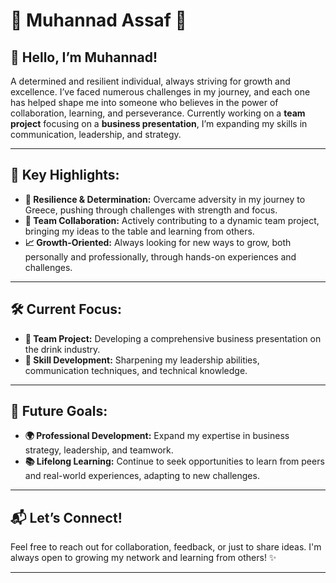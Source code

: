 # 🌟 **Muhannad Assaf** 🌟

## 👋 **Hello, I’m Muhannad!**

A determined and resilient individual, always striving for growth and excellence. I’ve faced numerous challenges in my journey, and each one has helped shape me into someone who believes in the power of collaboration, learning, and perseverance. Currently working on a **team project** focusing on a **business presentation**, I’m expanding my skills in communication, leadership, and strategy.

---

## 🚀 **Key Highlights:**

- **💪 Resilience & Determination:** Overcame adversity in my journey to Greece, pushing through challenges with strength and focus.
- **🤝 Team Collaboration:** Actively contributing to a dynamic team project, bringing my ideas to the table and learning from others.
- **📈 Growth-Oriented:** Always looking for new ways to grow, both personally and professionally, through hands-on experiences and challenges.

---

## 🛠️ **Current Focus:**

- **💼 Team Project:** Developing a comprehensive business presentation on the drink industry.
- **🧠 Skill Development:** Sharpening my leadership abilities, communication techniques, and technical knowledge.

---

## 🎯 **Future Goals:**

- **🌍 Professional Development:** Expand my expertise in business strategy, leadership, and teamwork.
- **📚 Lifelong Learning:** Continue to seek opportunities to learn from peers and real-world experiences, adapting to new challenges.

---

## 📬 **Let’s Connect!**

Feel free to reach out for collaboration, feedback, or just to share ideas. I'm always open to growing my network and learning from others! ✨

---
